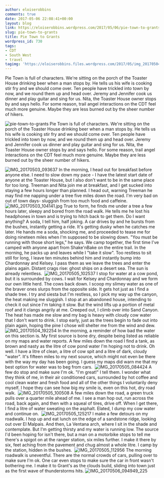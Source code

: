```yaml
---
author: eloiserobbins
comments: true
date: 2017-05-06 22:08:41+00:00
layout: blog
link: https://eloiserobbins.wordpress.com/2017/05/06/pie-town-to-grants/
slug: pie-town-to-grants
title: Pie Town to Grants
wordpress_id: 730
tags:
- CDT
- South West
- travel
tagimg: 'https://eloiserobbins.files.wordpress.com/2017/05/img_20170504_174649.jpg'
---
```


Pie Town is full of characters. We're sitting on the porch of the Toaster House drinking beer when a man stops by. He tells us his wife is cooking stir fry and we should come over. Ten people have trickled into town by now, and we round them up and head over. Jeremy and Jennifer cook us dinner and play guitar and sing for us. Nita, the Toaster House owner stops by and says hello. For some reason, trail angel interactions on the CDT feel much more genuine. Maybe they are less burned out by the sheer number of hikers.


![pie-town-to-grants](https://eloiserobbins.files.wordpress.com/2017/05/img_20170504_174649.jpg)
Pie Town is full of characters. We're sitting on the porch of the Toaster House drinking beer when a man stops by. He tells us his wife is cooking stir fry and we should come over. Ten people have trickled into town by now, and we round them up and head over. Jeremy and Jennifer cook us dinner and play guitar and sing for us. Nita, the Toaster House owner stops by and says hello. For some reason, trail angel interactions on the CDT feel much more genuine. Maybe they are less burned out by the sheer number of hikers.

![IMG_20170503_093637](https://eloiserobbins.files.wordpress.com/2017/05/img_20170503_093637.jpg)
In the morning, I head out for breakfast before anyone else. I need to slow down my pace - I have the latest start date of anyone at the Toaster House, but I also don't want to be in the same place for too long. Treeman and Nita join me at breakfast, and I get sucked into staying a few hours longer than planned. I head out, warning Treeman he may find me napping under a tree five miles down the road. I'm very bad on out of town days- sluggish from too much food and caffeine.
 ![IMG_20170503_104141.jpg](https://eloiserobbins.files.wordpress.com/2017/05/img_20170503_104141.jpg)
True to form, he finds me under a tree a few hours later, sleepy and bored from the road walk. He tells me he lost his headphones in town and is trying to hitch back to get them. Do I want anything? A soda, I tell him, half joking. A car drives by and he bursts from the bushes, instantly getting a ride.
It's getting dusky when he catches me later. He hands me a soda, shocking me, and proceeded to tease me for doing nineteen miles when I'm supposed to be slowing down. "You must be running with those short legs," he says. We camp together, the first time I've camped with anyone apart from Shake'nBake on the entire trail.
In the morning, he packs up and leaves while I "take it slow". Too restless to sit still for long, I leave ten minutes behind him and instantly bump into Chardonnay and Kelsey. I pass them as we leave the trees and enter the plains again. Distant crags rise: ghost ships on a desert sea. The sun is already relentless.
 ![IMG_20170505_102537](https://eloiserobbins.files.wordpress.com/2017/05/img_20170505_102537.jpg)
I stop for water at a cow pond, but it is surrounded by cows. I wait for Kelsey and Chardonnay and we form our own little herd. The cows back down. I scoop my slimey water as one of the braver ones slurps from the opposite side.
It gets hot just as I find a shade tree. I try and siesta but I'm restless, so I pick my way up the canyon, the heat making me sluggish. I stop at an abandoned house, intending to check it out since I'm taking it slow. But the wind lifts up a portion of metal roof and it clangs angrily at me. Creeped out, I climb over into Sand Canyon. The heat has made me slow and my bag is heavy with cloudy cow water that I don't want to drink. I stop early, just as the trees begin to fade out into plain again, hoping the pine I chose will shelter me from the wind and dew.
 ![IMG_20170504_192254](https://eloiserobbins.files.wordpress.com/2017/05/img_20170504_192254.jpg)
In the morning, a reminder of how bad the water on this section is. My first source is bone dry, despite being listed as reliable on my maps and water reports. A few miles down the road I find a tank, as brown and nasty as the litre of cow pond water I'm hoping not to drink. Oh well. I have a litre of clean, a litre of cow spit and a litre of dark, cloudy "water". It's fifteen miles to my next source, which might not even be there with the way my day has been going. I guess my maps did warn me that my best option for water was to beg from cars.
 ![IMG_20170505_084424](https://eloiserobbins.files.wordpress.com/2017/05/img_20170505_084424.jpg)
A few do stop and make sure I'm ok. "I'm great!" I tell them. I wonder what they think of me, in their air conditioned cars, surrounded by hot coffee and cool clean water and fresh food and all of the other things I voluntarily deny myself. I hope they can see how big my smile is, even on this hot, dry road walk.
 ![IMG_20170505_100508](https://eloiserobbins.files.wordpress.com/2017/05/img_20170505_100508.jpg)
A few miles down the road, a green truck pulls over a quarter mile ahead of me. I see a man hop out, run across the road, back again, and then with a squeal of tires, drive off. When I get there, I find a litre of water sweating on the asphalt. Elated, I dump my cow water and continue on.
 ![IMG_20170505_125217](https://eloiserobbins.files.wordpress.com/2017/05/img_20170505_125217.jpg)
I make a few detours on my roadwalk. I hop up and eat lunch on the edge of a sandstone ridge, looking out over El Malpais. And then, La Ventana arch, where I sit in the shade and contemplate. But I'm getting thirsty and my water is running low. The source I'd been hoping for isn't there, but a man on a motorbike stops to tell me there's a spigot on at the ranger station, six miles further. I make it there by six, feet aching from the pavement and chug almost a whole litre. I camp by the station, hidden in the bushes.
 ![IMG_20170505_112956](https://eloiserobbins.files.wordpress.com/2017/05/img_20170505_112956.jpg)
The morning roadwalk is uneventful. There are the normal crowds of cars, pulling over to make sure I'm ok. One car even stops to make sure the car in front wasn't bothering me. I make it to Grant's as the clouds build, sliding into town just as the first wave of thunderstorms hits.
![IMG_20170506_094949_225](https://eloiserobbins.files.wordpress.com/2017/05/img_20170506_094949_225.jpg)
